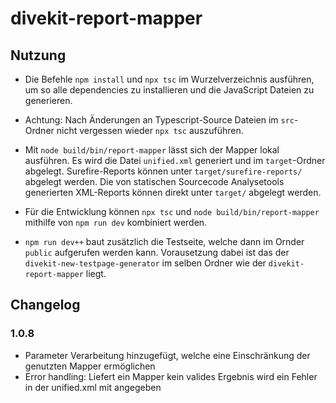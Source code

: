 # divekit-report-mapper

## Nutzung

* Die Befehle `npm install` und `npx tsc` im Wurzelverzeichnis ausführen, um so alle dependencies zu installieren und
  die JavaScript Dateien zu generieren.

* Achtung: Nach Änderungen an Typescript-Source Dateien im `src`-Ordner nicht vergessen wieder `npx tsc` auszuführen.

* Mit `node build/bin/report-mapper` lässt sich der Mapper lokal ausführen. Es wird die Datei `unified.xml` generiert
  und im `target`-Ordner abgelegt. Surefire-Reports können unter `target/surefire-reports/` abgelegt werden. Die von
  statischen Sourcecode Analysetools generierten XML-Reports können direkt unter `target/` abgelegt werden.

* Für die Entwicklung können `npx tsc` und `node build/bin/report-mapper` mithilfe von `npm run dev` kombiniert werden.

* `npm run dev++` baut zusätzlich die Testseite, welche dann im Ornder `public` aufgerufen werden kann. Vorausetzung
  dabei ist das der `divekit-new-testpage-generator` im selben Ordner wie der `divekit-report-mapper` liegt.

## Changelog

### 1.0.8

- Parameter Verarbeitung hinzugefügt, welche eine Einschränkung der genutzten Mapper ermöglichen
- Error handling: Liefert ein Mapper kein valides Ergebnis wird ein Fehler in der unified.xml mit angegeben 